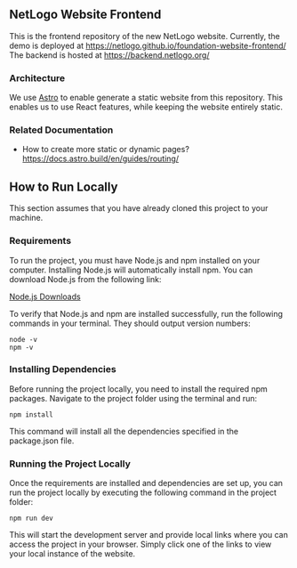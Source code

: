 ## NetLogo Website Frontend
This is the frontend repository of the new NetLogo website.
Currently, the demo is deployed at https://netlogo.github.io/foundation-website-frontend/
The backend is hosted at https://backend.netlogo.org/

### Architecture
We use [Astro](https://astro.build/) to enable generate a static website from this repository.
This enables us to use React features, while keeping the website entirely static.

### Related Documentation
* How to create more static or dynamic pages?
https://docs.astro.build/en/guides/routing/

## How to Run Locally
This section assumes that you have already cloned this project to your machine.

### Requirements
To run the project, you must have Node.js and npm installed on your computer. Installing Node.js will automatically install npm. You can download Node.js from the following link:

[Node.js Downloads](https://nodejs.org/en/download/package-manager)

To verify that Node.js and npm are installed successfully, run the following commands in your terminal. They should output version numbers:
```
node -v
npm -v
```
### Installing Dependencies
Before running the project locally, you need to install the required npm packages. Navigate to the project folder using the terminal and run:

```
npm install
```
This command will install all the dependencies specified in the package.json file.

### Running the Project Locally
Once the requirements are installed and dependencies are set up, you can run the project locally by executing the following command in the project folder:

```
npm run dev
```
This will start the development server and provide local links where you can access the project in your browser. Simply click one of the links to view your local instance of the website.